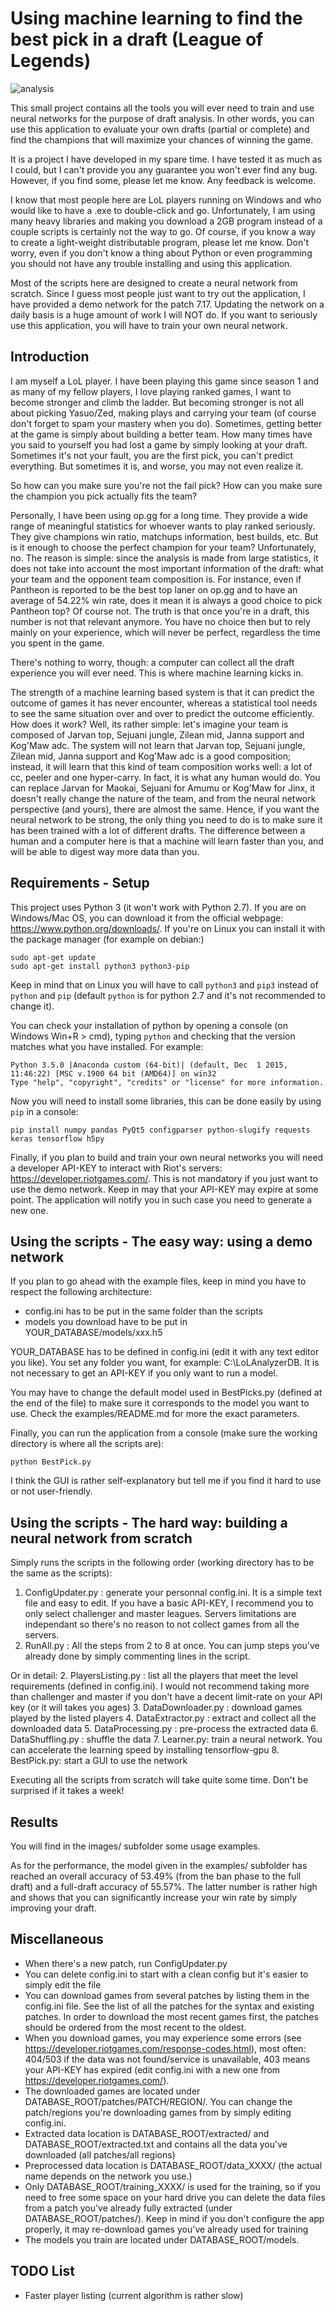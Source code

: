 
# Using machine learning to find the best pick in a draft (League of Legends)

![analysis](https://raw.githubusercontent.com/vingtfranc/LoLAnalyzer/master/images/partial_draft_analysis.PNG)

This small project contains all the tools you will ever need to train and use neural networks for the purpose of draft analysis. In other words, you can use this application to evaluate your own drafts (partial or complete) and find the champions that will maximize your chances of winning the game.

It is a project I have developed in my spare time. I have tested it as much as I could, but I can't provide you any guarantee you won't ever find any bug. However, if you find some, please let me know. Any feedback is welcome.

I know that most people here are LoL players running on Windows and who would like to have a .exe to double-click and go. Unfortunately, I am using many heavy libraries and making you download a 2GB program instead of a couple scripts is certainly not the way to go. Of course, if you know a way to create a light-weight distributable program, please let me know. Don't worry, even if you don't know a thing about Python or even programming you should not have any trouble installing and using this application.

Most of the scripts here are designed to create a neural network from scratch. Since I guess most people just want to try out the application, I have provided a demo network for the patch 7.17. Updating the network on a daily basis is a huge amount of work I will NOT do. If you want to seriously use this application, you will have to train your own neural network.


## Introduction

I am myself a LoL player. I have been playing this game since season 1 and as many of my fellow players, I love playing ranked games, I want to become stronger and climb the ladder. But becoming stronger is not all about picking Yasuo/Zed, making plays and carrying your team (of course don't forget to spam your mastery when you do). Sometimes, getting better at the game is simply about building a better team. How many times have you said to yourself you had lost a game by simply looking at your draft. Sometimes it's not your fault, you are the first pick, you can't predict everything. But sometimes it is, and worse, you may not even realize it.

So how can you make sure you're not the fail pick? How can you make sure the champion you pick actually fits the team?

Personally, I have been using op.gg for a long time. They provide a wide range of meaningful statistics for whoever wants to play ranked seriously. They give champions win ratio, matchups information, best builds, etc. But is it enough to choose the perfect champion for your team? Unfortunately, no. The reason is simple: since the analysis is made from large statistics, it does not take into account the most important information of the draft: what your team and the opponent team composition is. For instance, even if Pantheon is reported to be the best top laner on op.gg and to have an average of 54.22% win rate, does it mean it is always a good choice to pick Pantheon top? Of course not. The truth is that once you're in a draft, this number is not that relevant anymore. You have no choice then but to rely mainly on your experience, which will never be perfect, regardless the time you spent in the game.

There's nothing to worry, though: a computer can collect all the draft experience you will ever need. This is where machine learning kicks in.

The strength of a machine learning based system is that it can predict the outcome of games it has never encounter, whereas a statistical tool needs to see the same situation over and over to predict the outcome efficiently. How does it work? Well, its rather simple: let's imagine your team is composed of Jarvan top, Sejuani jungle, Zilean mid, Janna support and Kog'Maw adc. The system will not learn that Jarvan top, Sejuani jungle, Zilean mid, Janna support and Kog'Maw adc is a good composition; instead, it will learn that this kind of team composition works well: a lot of cc, peeler and one hyper-carry. In fact, it is what any human would do. You can replace Jarvan for Maokai, Sejuani for Amumu or Kog'Maw for Jinx, it doesn't really change the nature of the team, and from the neural network perspective (and yours), there are almost the same. Hence, if you want the neural network to be strong, the only thing you need to do is to make sure it has been trained with a lot of different drafts. The difference between a human and a computer here is that a machine will learn faster than you, and will be able to digest way more data than you.


## Requirements - Setup

This project uses Python 3 (it won't work with Python 2.7). If you are on Windows/Mac OS, you can download it from the official webpage: https://www.python.org/downloads/. If you're on Linux you can install it with the package manager (for example on debian:)
	
```
sudo apt-get update
sudo apt-get install python3 python3-pip
```

Keep in mind that on Linux you will have to call `python3` and `pip3` instead of `python` and `pip` (default `python` is for python 2.7 and it's not recommended to change it).

You can check your installation of python by opening a console (on Windows Win+R > cmd), typing `python` and checking that the version matches what you have installed. For example:
```
Python 3.5.0 |Anaconda custom (64-bit)| (default, Dec  1 2015, 11:46:22) [MSC v.1900 64 bit (AMD64)] on win32
Type "help", "copyright", "credits" or "license" for more information.
```

Now you will need to install some libraries, this can be done easily by using `pip` in a console:
```
pip install numpy pandas PyQt5 configparser python-slugify requests keras tensorflow h5py
```

Finally, if you plan to build and train your own neural networks you will need a developer API-KEY to interact with Riot's servers: https://developer.riotgames.com/. This is not mandatory if you just want to use the demo network. Keep in may that your API-KEY may expire at some point. The application will notify you in such case you need to generate a new one.


## Using the scripts - The easy way: using a demo network

If you plan to go ahead with the example files, keep in mind you have to respect the following architecture:

- config.ini has to be put in the same folder than the scripts
- models you download have to be put in YOUR_DATABASE/models/xxx.h5 

YOUR_DATABASE has to be defined in config.ini (edit it with any text editor you like). You set any folder you want, for example: C:\LoLAnalyzerDB. It is not necessary to get an API-KEY if you only want to run a model.

You may have to change the default model used in BestPicks.py (defined at the end of the file) to make sure it corresponds to the model you want to use. Check the examples/README.md for more the exact parameters.

Finally, you can run the application from a console (make sure the working directory is where all the scripts are):
```
python BestPick.py
```

I think the GUI is rather self-explanatory but tell me if you find it hard to use or not user-friendly.


## Using the scripts - The hard way: building a neural network from scratch

Simply runs the scripts in the following order (working directory has to be the same as the scripts):

1. ConfigUpdater.py : generate your personnal config.ini. It is a simple text file and easy to edit. If you have a basic API-KEY, I recommend you to only select challenger and master leagues. Servers limitations are independant so there's no reason to not collect games from all the servers.
2. RunAll.py : All the steps from 2 to 8 at once. You can jump steps you've already done by simply commenting lines in the script.

Or in detail:
2. PlayersListing.py : list all the players that meet the level requirements (defined in config.ini). I would not recommend taking more than challenger and master if you don't have a decent limit-rate on your API key (or it will takes you ages)
3. DataDownloader.py : download games played by the listed players
4. DataExtractor.py : extract and collect all the downloaded data
5. DataProcessing.py : pre-process the extracted data
6. DataShuffling.py : shuffle the data
7. Learner.py: train a neural network. You can accelerate the learning speed by installing tensorflow-gpu
8. BestPick.py: start a GUI to use the network

Executing all the scripts from scratch will take quite some time. Don't be surprised if it takes a week!

## Results

You will find in the images/ subfolder some usage examples.

As for the performance, the model given in the examples/ subfolder has reached an overall accuracy of 53.49% (from the ban phase to the full draft) and a full-draft accuracy of 55.57%. The latter number is rather high and shows that you can significantly increase your win rate by simply improving your draft.


## Miscellaneous
- When there's a new patch, run ConfigUpdater.py
- You can delete config.ini to start with a clean config but it's easier to simply edit the file
- You can download games from several patches by listing them in the config.ini file. See the list of all the patches for the syntax and existing patches. In order to download the most recent games first, the patches should be ordered from the most recent to the oldest. 
- When you download games, you may experience some errors (see https://developer.riotgames.com/response-codes.html), most often: 404/503 if the data was not found/service is unavailable, 403 means your API-KEY has expired (edit config.ini with a new one from https://developer.riotgames.com/).
- The downloaded games are located under DATABASE_ROOT/patches/PATCH/REGION/. You can change the patch/regions you're downloading games from by simply editing config.ini. 
- Extracted data location is DATABASE_ROOT/extracted/ and DATABASE_ROOT/extracted.txt and contains all the data you've downloaded (all patches/all regions)
- Preprocessed data location is DATABASE_ROOT/data_XXXX/ (the actual name depends on the network you use.)
- Only DATABASE_ROOT/training_XXXX/ is used for the training, so if you need to free some space on your hard drive you can delete the data files from a patch you've already fully extracted (under DATABASE_ROOT/patches/). Keep in mind if you don't configure the app properly, it may re-download games you've already used for training
- The models you train are located under DATABASE_ROOT/models.


## TODO List
- Faster player listing (current algorithm is rather slow)